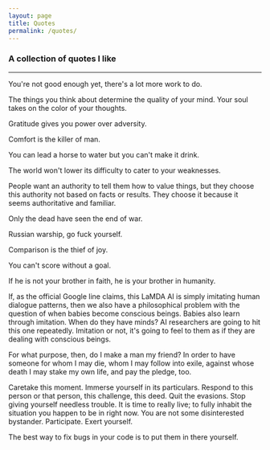 ```yaml
---
layout: page
title: Quotes
permalink: /quotes/
---
```


### A collection of quotes I like

---

You're not good enough yet, there's a lot more work to do.

The things you think about determine the quality of your mind. Your soul takes on the color of your thoughts.

Gratitude gives you power over adversity.

Comfort is the killer of man.

You can lead a horse to water but you can't make it drink.

The world won't lower its difficulty to cater to your weaknesses.

People want an authority to tell them how to value things, but they choose this authority not based on facts or results. They choose it because it seems authoritative and familiar.

Only the dead have seen the end of war.

Russian warship, go fuck yourself.

Comparison is the thief of joy.

You can't score without a goal.

If he is not your brother in faith, he is your brother in humanity.

If, as the official Google line claims, this LaMDA AI is simply imitating human dialogue patterns, then we also have a philosophical problem with the question of when babies become conscious beings. Babies also learn through imitation. When do they have minds? AI researchers are going to hit this one repeatedly. Imitation or not, it's going to feel to them as if they are dealing with conscious beings.

For what purpose, then, do I make a man my friend? In order to have someone for whom I may die, whom I may follow into exile, against whose death I may stake my own life, and pay the pledge, too.

Caretake this moment. Immerse yourself in its particulars. Respond to this person or that person, this challenge, this deed. Quit the evasions. Stop giving yourself needless trouble. It is time to really live; to fully inhabit the situation you happen to be in right now. You are not some disinterested bystander. Participate. Exert yourself.

The best way to fix bugs in your code is to put them in there yourself.
